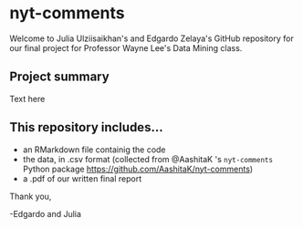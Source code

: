 # nyt-comments

Welcome to Julia Ulziisaikhan's and Edgardo Zelaya's GitHub repository for our final project for Professor Wayne Lee's Data Mining class.

## Project summary

Text here

## This repository includes...

* an RMarkdown file containig the code
* the data, in .csv format (collected from @AashitaK 's `nyt-comments` Python package https://github.com/AashitaK/nyt-comments)
* a .pdf of our written final report

Thank you,

-Edgardo and Julia
